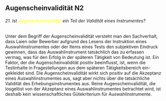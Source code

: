 


## Augenscheinvalidität N2
###### 21. Ist <span style="color:#ffff00">Augenscheinvalidität</span> ein Teil der Validität eines Instrumentes?

Unter dem Begriff der Augenscheinvalidität versteht man den Sachverhalt, dass Laien oder Bewerber aufgrund des Lesens der Instruktion eines Auswahlinstrumentes oder der Items eines Tests den subjektiven Eindruck gewinnen, dass das Auswahlinstrument tatsächlich das zu erfassen vermag, was für den Erfolg in der späteren Tätigkeit von Bedeutung ist. Ein Faktor, der die Augenscheinvalidität positiv beeinflusst, ist, wenn die Testinhalte in Fragestellungen aus dem späteren Tätigkeitsbereich ein- gekleidet sind. Die Augenscheinvalidität wirkt sich positiv auf die Akzeptanz eines Auswahlinstrumentes aus, sagt aber nichts über die tatsächliche Validität des Erhebungsinstrumentes aus. Reine Augenscheinvalidität, die losgelöst von der Akzeptanz eines Auswahlinstrumentes betrachtet wird, ist deshalb kein wissenschaftliches Gütekriterium für Auswahlinstrumente.